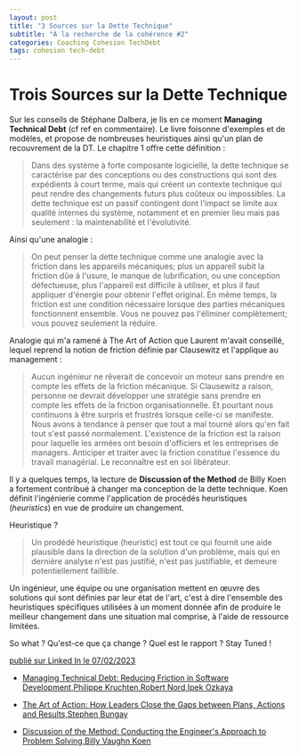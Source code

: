 ```yaml
---
layout: post
title: "3 Sources sur la Dette Technique"
subtitle: "À la recherche de la cohérence #2"
categories: Coaching Cohesion TechDebt
tags: cohesion tech-debt
---
```

# Trois Sources sur la Dette Technique

Sur les conseils de Stéphane Dalbera, je lis en ce moment __Managing Technical Debt__ (cf ref en commentaire). Le livre foisonne d'exemples et de modèles, et propose de nombreuses heuristiques ainsi qu'un plan de recouvrement de la DT. Le chapitre 1 offre cette définition :
<!--more-->

> Dans des système à forte composante logicielle, la dette technique se caractérise par des conceptions ou des constructions qui sont des expédients à court terme, mais qui créent un contexte technique qui peut rendre des changements futurs plus coûteux ou impossibles. La dette technique est un passif contingent dont l'impact se limite aux qualité internes du système, notamment et en premier lieu mais pas seulement : la maintenabilité et l'évolutivité.

Ainsi qu'une analogie :

> On peut penser la dette technique comme une analogie avec la friction dans les appareils mécaniques; plus un appareil subit la friction dûe à l'usure, le manque de lubrification, ou une conception défectueuse, plus l'appareil est difficile à utiliser, et plus il faut appliquer d'énergie pour obtenir l'effet original. En même temps, la friction est une condition nécessaire lorsque des parties mécaniques fonctionnent ensemble. Vous ne pouvez pas l'éliminer complètement; vous pouvez seulement la réduire.

Analogie qui m'a ramené à The Art of Action que Laurent m'avait conseillé, lequel reprend la notion de friction définie par Clausewitz et l'applique au management :

> Aucun ingénieur ne rêverait de concevoir un moteur sans prendre en compte les effets de la friction mécanique. Si Clausewitz a raison, personne ne devrait développer une stratégie sans prendre en compte les effets de la friction organisationnelle. Et pourtant nous continuons à être surpris et frustrés lorsque celle-ci se manifeste. Nous avons à tendance à penser que tout a mal tourné alors qu'en fait tout s'est passé normalement. L'existence de la friction est la raison pour laquelle les armées ont besoin d'officiers et les entreprises de managers. Anticiper et traiter avec la friction constitue l'essence du travail managérial. Le reconnaître est en soi libérateur.

Il y a quelques temps, la lecture de __Discussion of the Method__ de Billy Koen a fortement contribué à changer ma conception de la dette technique. Koen définit l'ingénierie comme l'application de procédés heuristiques (*heuristics*) en vue de produire un changement. 

Heuristique ?

> Un prodédé heuristique (heuristic) est tout ce qui fournit une aide plausible dans la direction de la solution d'un problème, mais qui en dernière analyse n'est pas justifié, n'est pas justifiable, et demeure potentiellement faillible.

Un ingénieur, une équipe ou une organisation mettent en œuvre des solutions qui sont définies par leur état de l'art, c'est à dire l'ensemble des heuristiques spécifiques utilisées à un moment donnée afin de produire le meilleur changement dans une situation mal comprise, à l'aide de ressource limitées.

So what ? Qu'est-ce que ça change ? Quel est le rapport ?
Stay Tuned !

[publié sur Linked In le 07/02/2023](https://www.linkedin.com/posts/christophe-thibaut-35b4657_sur-les-conseils-de-st%C3%A9phane-dalbera-je-activity-7028658097585844224-oDEc?utm_source=share&utm_medium=member_desktop)

* [Managing Technical Debt: Reducing Friction in Software Development,Philippe Kruchten,Robert Nord,Ipek Ozkaya](https://www.goodreads.com/book/show/42778944-managing-technical-debt)

* [The Art of Action: How Leaders Close the Gaps between Plans, Actions and Results,Stephen Bungay](https://www.goodreads.com/book/show/9973202-the-art-of-action?from_search=true&from_srp=true&qid=WzvxQNQa53&rank=1)

* [Discussion of the Method: Conducting the Engineer's Approach to Problem Solving,Billy Vaughn Koen](https://www.goodreads.com/book/show/134585.Discussion_of_the_Method?from_search=true&from_srp=true&qid=YW0gqyhalN&rank=1)
